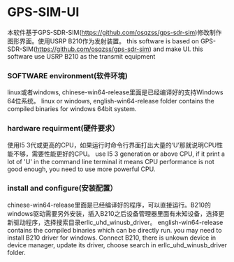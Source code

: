 # GPS-SIM-UI

本软件基于GPS-SDR-SIM(https://github.com/osqzss/gps-sdr-sim)修改制作图形界面。使用USRP B210作为发射装置。
this software is based on GPS-SDR-SIM(https://github.com/osqzss/gps-sdr-sim) and make UI. this software use USRP B210 as the transmit equipment

### SOFTWARE environment(软件环境)

linux或者windows, chinese-win64-release里面是已经编译好的支持Windows 64位系统。
linux or windows, english-win64-release folder contains the compiled binaries for windows 64bit system.

### hardware requirment(硬件要求）

使用I5 3代或更高的CPU，如果运行时命令行界面打出大量的‘U’那就说明CPU性能不够，需要性能更好的CPU。
use I5 3 generation or above CPU, if it print a lot of 'U' in the command line terminal it means CPU performance is not good enough, you need to use more powerful CPU.

### install and configure(安装配置）

chinese-win64-release里面是已经编译好的程序，可以直接运行。B210的windows驱动需要另外安装，插入B210之后设备管理器里面有未知设备，选择更新驱动程序，选择搜索目录erllc_uhd_winusb_driver。
english-win64-release contains the compiled binaries which can be directly run. you may need to install B210 driver for windows. Connect B210, there is unkown device in device manager, update its driver, choose search in erllc_uhd_winusb_driver folder.


